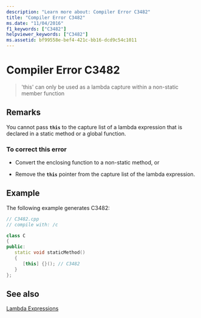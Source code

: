 ```yaml
---
description: "Learn more about: Compiler Error C3482"
title: "Compiler Error C3482"
ms.date: "11/04/2016"
f1_keywords: ["C3482"]
helpviewer_keywords: ["C3482"]
ms.assetid: bf99558e-bef4-421c-bb16-dcd9c54c1011
---
```

# Compiler Error C3482

> 'this' can only be used as a lambda capture within a non-static member function

## Remarks

You cannot pass **`this`** to the capture list of a lambda expression that is declared in a static method or a global function.

### To correct this error

- Convert the enclosing function to a non-static method, or

- Remove the **`this`** pointer from the capture list of the lambda expression.

## Example

The following example generates C3482:

```cpp
// C3482.cpp
// compile with: /c

class C
{
public:
   static void staticMethod()
   {
      [this] {}(); // C3482
   }
};
```

## See also

[Lambda Expressions](../../cpp/lambda-expressions-in-cpp.md)
